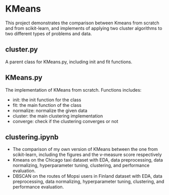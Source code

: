 # KMeans
This project demonstrates the comparison between Kmeans from scratch and from scikit-learn, and implements of applying two cluster algorithms to two different types of problems and data.

## cluster.py
A parent class for KMeans.py, including init and fit functions.

## KMeans.py
The implementation of KMeans from scratch. Functions includes:  
* init: the init function for the class  
* fit: the main function of the class  
* normalize: normalize the given data  
* cluster: the main clustering implementation  
* converge: check if the clustering converges or not  

## clustering.ipynb  
* The comparison of my own version of KMeans between the one from scikit-learn, including the figures and the v-measure score respectively  
* Kmeans on the Chicago taxi dataset with EDA, data preprocessing, data normalizing, hyperparameter tuning, clustering, and performance evaluation.
* DBSCAN on the routes of Mopsi users in Finland dataset with EDA, data preprocessing, data normalizing, hyperparameter tuning, clustering, and performance evaluation.  
